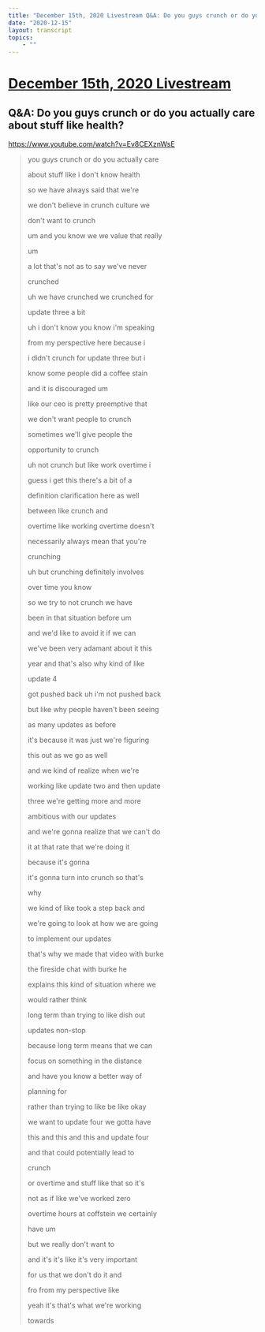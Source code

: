 ```yaml
---
title: "December 15th, 2020 Livestream Q&A: Do you guys crunch or do you actually care about stuff like health?"
date: "2020-12-15"
layout: transcript
topics:
    - ""
---
```

# [December 15th, 2020 Livestream](../2020-12-15.md)
## Q&A: Do you guys crunch or do you actually care about stuff like health?
https://www.youtube.com/watch?v=Ev8CEXznWsE
> you guys crunch or do you actually care
> 
> about stuff like i don't know health
> 
> so we have always said that we're
> 
> we don't believe in crunch culture we
> 
> don't want to crunch
> 
> um and you know we we value that really
> 
> um
> 
> a lot that's not as to say we've never
> 
> crunched
> 
> uh we have crunched we crunched for
> 
> update three a bit
> 
> uh i don't know you know i'm speaking
> 
> from my perspective here because i
> 
> i didn't crunch for update three but i
> 
> know some people did a coffee stain
> 
> and it is discouraged um
> 
> like our ceo is pretty preemptive that
> 
> we don't want people to crunch
> 
> sometimes we'll give people the
> 
> opportunity to crunch
> 
> uh not crunch but like work overtime i
> 
> guess i get this there's a bit of a
> 
> definition clarification here as well
> 
> between like crunch and
> 
> overtime like working overtime doesn't
> 
> necessarily always mean that you're
> 
> crunching
> 
> uh but crunching definitely involves
> 
> over time you know
> 
> so we try to not crunch we have
> 
> been in that situation before um
> 
> and we'd like to avoid it if we can
> 
> we've been very adamant about it this
> 
> year and that's also why kind of like
> 
> update 4
> 
> got pushed back uh i'm not pushed back
> 
> but like why people haven't been seeing
> 
> as many updates as before
> 
> it's because it was just we're figuring
> 
> this out as we go as well
> 
> and we kind of realize when we're
> 
> working like update two and then update
> 
> three we're getting more and more
> 
> ambitious with our updates
> 
> and we're gonna realize that we can't do
> 
> it at that rate that we're doing it
> 
> because it's gonna
> 
> it's gonna turn into crunch so that's
> 
> why
> 
> we kind of like took a step back and
> 
> we're going to look at how we are going
> 
> to implement our updates
> 
> that's why we made that video with burke
> 
> the fireside chat with burke he
> 
> explains this kind of situation where we
> 
> would rather think
> 
> long term than trying to like dish out
> 
> updates non-stop
> 
> because long term means that we can
> 
> focus on something in the distance
> 
> and have you know a better way of
> 
> planning for
> 
> rather than trying to like be like okay
> 
> we want to update four we gotta have
> 
> this and this and this and update four
> 
> and that could potentially lead to
> 
> crunch
> 
> or overtime and stuff like that so it's
> 
> not as if like we've worked zero
> 
> overtime hours at coffstein we certainly
> 
> have um
> 
> but we really don't want to
> 
> and it's it's like it's very important
> 
> for us that we don't do it and
> 
> fro from my perspective like
> 
> yeah it's that's what we're working
> 
> towards
> 
